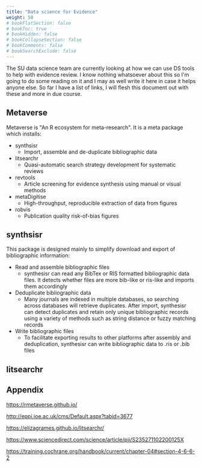 ```yaml
---
title: "Data science for Evidence"
weight: 50
# bookFlatSection: false
# bookToc: true
# bookHidden: false
# bookCollapseSection: false
# bookComments: false
# bookSearchExclude: false
---
```


The SU data science team are currently looking at how we can use DS tools to help with evidence review. I know nothing whatsoever about this so I'm going to do some reading on it and I may as well write it here in case it helps anyone else. So far I have a list of links, I will flesh this document out with these and more in due course.

## Metaverse

Metaverse is "An R ecosystem for meta-research". It is a meta package which installs:

* synthsisr
    * Import, assemble and de-duplicate bibliographic data 
* litsearchr
    * Quasi-automatic search strategy development for systematic reviews
* revtools
    * Article screening for evidence synthesis using manual or visual methods
* metaDigitise
    * High-throughput, reproducible extraction of data from figures 
* robvis
    * Publication quality risk-of-bias figures 

## synthsisr

This package is designed mainly to simplify download and export of bibliographic information:

* Read and assemble bibliographic files
    * synthesisr can read any BibTex or RIS formatted bibliographic data files. It detects whether files are more bib-like or ris-like and imports them accordingly
* Deduplicate bibliographic data
    * Many journals are indexed in multiple databases, so searching across databases will retrieve duplicates. After import, synthesisr can detect duplicates and retain only unique bibliographic records using a variety of methods such as string distance or fuzzy matching records
* Write bibliographic files
    * To facilitate exporting results to other platforms after assembly and deduplication, synthesisr can write bibliographic data to .ris or .bib files

## litsearchr

## Appendix

https://rmetaverse.github.io/

http://eppi.ioe.ac.uk/cms/Default.aspx?tabid=3677

https://elizagrames.github.io/litsearchr/

https://www.sciencedirect.com/science/article/pii/S235271102200125X

https://training.cochrane.org/handbook/current/chapter-04#section-4-6-6-2
